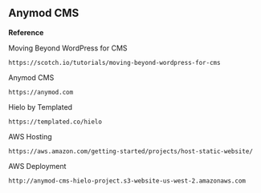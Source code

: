 ## Anymod CMS

**Reference**

Moving Beyond WordPress for CMS

```
https://scotch.io/tutorials/moving-beyond-wordpress-for-cms
```

Anymod CMS

```
https://anymod.com
```

Hielo by Templated

```
https://templated.co/hielo
```

AWS Hosting

```
https://aws.amazon.com/getting-started/projects/host-static-website/
```

AWS Deployment

```
http://anymod-cms-hielo-project.s3-website-us-west-2.amazonaws.com
```
